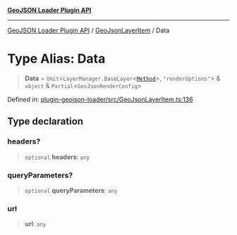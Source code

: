 [**GeoJSON Loader Plugin API**](../../../../README.md)

***

[GeoJSON Loader Plugin API](../../../../README.md) / [GeoJsonLayerItem](../README.md) / Data

# Type Alias: Data

> **Data** = `Omit`\<`LayerManager.BaseLayer`\<[`Method`](Method.md)\>, `"renderOptions"`\> & `object` & `Partial`\<`GeoJsonRenderConfig`\>

Defined in: [plugin-geojson-loader/src/GeoJsonLayerItem.ts:136](https://github.com/dde-platform/dde-earth/blob/ff77ffe84b4473f4eb30fc35d51c360b3969e53b/packages/plugin-geojson-loader/src/GeoJsonLayerItem.ts#L136)

## Type declaration

### headers?

> `optional` **headers**: `any`

### queryParameters?

> `optional` **queryParameters**: `any`

### url

> **url**: `any`
